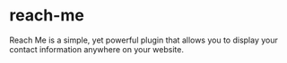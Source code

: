 # reach-me
Reach Me is a simple, yet powerful plugin that allows you to display your contact information anywhere on your website.
